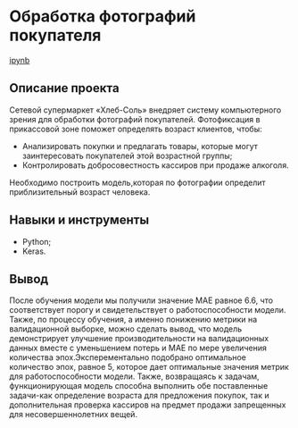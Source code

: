 # Обработка фотографий покупателя
[ipynb](https://github.com/Dodukhov/Portfolio/blob/main/Computer_vision/computer_vision.ipynb)
## Описание проекта
Сетевой супермаркет «Хлеб-Соль» внедряет систему компьютерного зрения для обработки фотографий покупателей. Фотофиксация в прикассовой зоне поможет определять возраст клиентов, чтобы:
- Анализировать покупки и предлагать товары, которые могут заинтересовать покупателей этой возрастной группы;
- Контролировать добросовестность кассиров при продаже алкоголя.

Необходимо построить модель,которая по фотографии определит приблизительный возраст человека.
## Навыки и инструменты
- Python;
- Keras.
## Вывод
После обучения модели мы получили значение MAE равное 6.6, что соответствует порогу и свидетельствует о работоспособности модели. Также, по процессу обучения, а именно понижению метрики на валидационной выборке, можно сделать вывод, что модель демонстрирует улучшение производительности на валидационных данных вместе с уменьшением потерь и MAE по мере увеличения количества эпох.Эксперементально подобрано оптимальное количество эпох, равное 5, которое дает оптимальные значения метрик для работоспособности модели. Также, возвращаясь к задачам, функционирующая модель способна выполнить обе поставленные задачи-как определение возраста для предложения покупок, так и дополнительная проверка кассиров на предмет продажи запрещенных для несовершеннолетних вещей.
